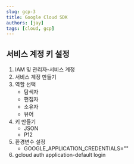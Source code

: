```yaml
---
slug: gcp-3
title: Google Cloud SDK
authors: [jay]
tags: [cloud, gcp]
---
```


## 서비스 계정 키 설정
1. IAM 및 관리자-서비스 계정
2. 서비스 계정 만들기
3. 역할 선택
    - 탐색자
    - 편집자
    - 소유자
    - 뷰어
4. 키 만들기
    - JSON
    - P12
5. 환경변수 설정
    - GOOGLE_APPLICATION_CREDENTIALS=""
6. gcloud auth application-default login